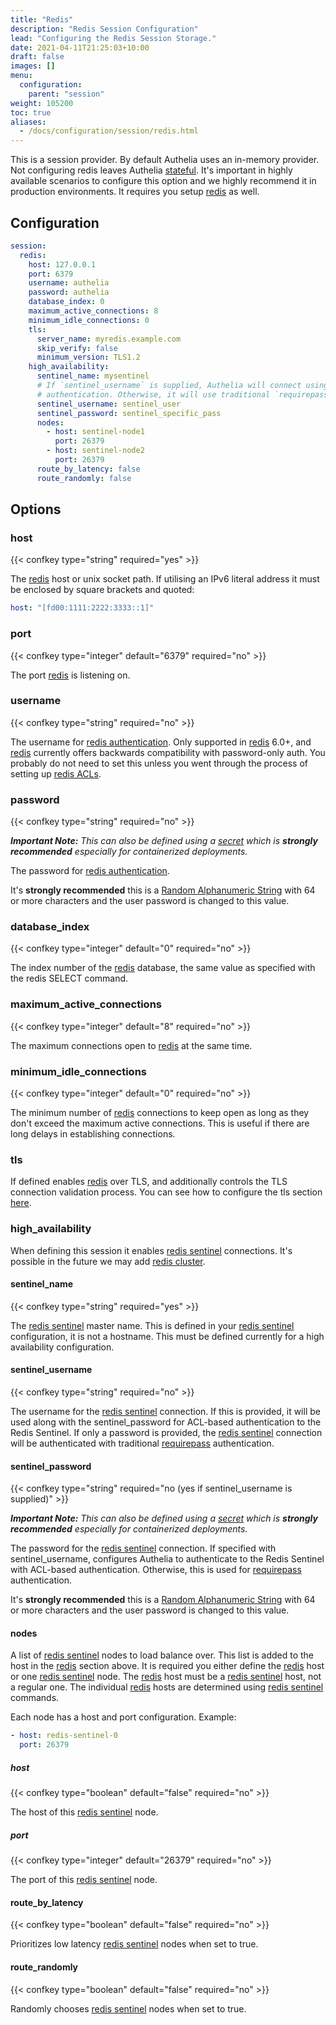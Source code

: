 ```yaml
---
title: "Redis"
description: "Redis Session Configuration"
lead: "Configuring the Redis Session Storage."
date: 2021-04-11T21:25:03+10:00
draft: false
images: []
menu:
  configuration:
    parent: "session"
weight: 105200
toc: true
aliases:
  - /docs/configuration/session/redis.html
---
```


This is a session provider. By default Authelia uses an in-memory provider. Not configuring redis leaves Authelia
[stateful](../../overview/authorization/statelessness.md). It's important in highly available scenarios to configure
this option and we highly recommend it in production environments. It requires you setup [redis] as well.

## Configuration

```yaml
session:
  redis:
    host: 127.0.0.1
    port: 6379
    username: authelia
    password: authelia
    database_index: 0
    maximum_active_connections: 8
    minimum_idle_connections: 0
    tls:
      server_name: myredis.example.com
      skip_verify: false
      minimum_version: TLS1.2
    high_availability:
      sentinel_name: mysentinel
      # If `sentinel_username` is supplied, Authelia will connect using ACL-based
      # authentication. Otherwise, it will use traditional `requirepass` auth.
      sentinel_username: sentinel_user
      sentinel_password: sentinel_specific_pass
      nodes:
        - host: sentinel-node1
          port: 26379
        - host: sentinel-node2
          port: 26379
      route_by_latency: false
      route_randomly: false
```

## Options

### host

{{< confkey type="string" required="yes" >}}

The [redis] host or unix socket path. If utilising an IPv6 literal address it must be enclosed by square brackets and
quoted:

```yaml
host: "[fd00:1111:2222:3333::1]"
```

### port

{{< confkey type="integer" default="6379" required="no" >}}

The port [redis] is listening on.

### username

{{< confkey type="string" required="no" >}}

The username for [redis authentication](https://redis.io/commands/auth). Only supported in [redis] 6.0+, and [redis]
currently offers backwards compatibility with password-only auth. You probably do not need to set this unless you went
through the process of setting up [redis ACLs](https://redis.io/topics/acl).

### password

{{< confkey type="string" required="no" >}}

*__Important Note:__ This can also be defined using a [secret](../methods/secrets.md) which is __strongly recommended__
especially for containerized deployments.*

The password for [redis authentication](https://redis.io/commands/auth).

It's __strongly recommended__ this is a
[Random Alphanumeric String](../miscellaneous/guides.md#generating-a-random-alphanumeric-string) with 64 or more
characters and the user password is changed to this value.

### database_index

{{< confkey type="integer" default="0" required="no" >}}

The index number of the [redis] database, the same value as specified with the redis SELECT command.

### maximum_active_connections

{{< confkey type="integer" default="8" required="no" >}}

The maximum connections open to [redis] at the same time.

### minimum_idle_connections

{{< confkey type="integer" default="0" required="no" >}}

The minimum number of [redis] connections to keep open as long as they don't exceed the maximum active connections. This
is useful if there are long delays in establishing connections.

### tls

If defined enables [redis] over TLS, and additionally controls the TLS connection validation process. You can see how to
configure the tls section [here](../prologue/common.md#tls-configuration).

### high_availability

When defining this session it enables [redis sentinel] connections. It's possible in
the future we may add [redis cluster](https://redis.io/topics/cluster-tutorial).

#### sentinel_name

{{< confkey type="string" required="yes" >}}

The [redis sentinel] master name. This is defined in your [redis sentinel] configuration, it is not a hostname. This
must be defined currently for a high availability configuration.

#### sentinel_username

{{< confkey type="string" required="no" >}}

The username for the [redis sentinel] connection. If this is provided, it will be used along with the sentinel_password
for ACL-based authentication to the Redis Sentinel. If only a password is provided, the [redis sentinel] connection will
be authenticated with traditional [requirepass] authentication.

#### sentinel_password

{{< confkey type="string" required="no (yes if sentinel_username is supplied)" >}}

*__Important Note:__ This can also be defined using a [secret](../methods/secrets.md) which is __strongly recommended__
especially for containerized deployments.*

The password for the [redis sentinel] connection. If specified with sentinel_username, configures Authelia to
authenticate to the Redis Sentinel with ACL-based authentication. Otherwise, this is used for [requirepass]
authentication.

It's __strongly recommended__ this is a
[Random Alphanumeric String](../miscellaneous/guides.md#generating-a-random-alphanumeric-string) with 64 or more
characters and the user password is changed to this value.

#### nodes

A list of [redis sentinel] nodes to load balance over. This list is added to the host in the [redis] section above. It
is required you either define the [redis] host or one [redis sentinel] node. The [redis] host must be a [redis sentinel]
host, not a regular one. The individual [redis] hosts are determined using [redis sentinel] commands.

Each node has a host and port configuration. Example:

```yaml
- host: redis-sentinel-0
  port: 26379
```

##### host

{{< confkey type="boolean" default="false" required="no" >}}

The host of this [redis sentinel] node.

##### port

{{< confkey type="integer" default="26379" required="no" >}}

The port of this [redis sentinel] node.

#### route_by_latency

{{< confkey type="boolean" default="false" required="no" >}}

Prioritizes low latency [redis sentinel] nodes when set to true.

#### route_randomly

{{< confkey type="boolean" default="false" required="no" >}}

Randomly chooses [redis sentinel] nodes when set to true.

[redis]: https://redis.io
[redis sentinel]: https://redis.io/topics/sentinel
[requirepass]: https://redis.io/topics/config
